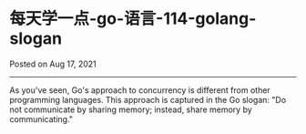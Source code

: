 # 每天学一点-go-语言-114-golang-slogan

Posted on Aug 17, 2021

---

As you've seen, Go's approach to concurrency is different from other programming languages. This approach is captured in
the Go slogan: "Do not communicate by sharing memory; instead, share memory by communicating."

